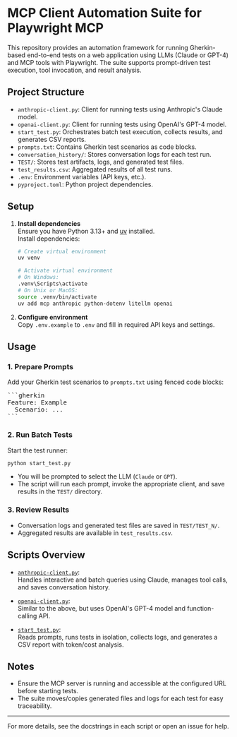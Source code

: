 # MCP Client Automation Suite for Playwright MCP

This repository provides an automation framework for running Gherkin-based end-to-end tests on a web application using LLMs (Claude or GPT-4) and MCP tools with Playwright. The suite supports prompt-driven test execution, tool invocation, and result analysis.

## Project Structure

- `anthropic-client.py`: Client for running tests using Anthropic's Claude model.
- `openai-client.py`: Client for running tests using OpenAI's GPT-4 model.
- `start_test.py`: Orchestrates batch test execution, collects results, and generates CSV reports.
- `prompts.txt`: Contains Gherkin test scenarios as code blocks.
- `conversation_history/`: Stores conversation logs for each test run.
- `TEST/`: Stores test artifacts, logs, and generated test files.
- `test_results.csv`: Aggregated results of all test runs.
- `.env`: Environment variables (API keys, etc.).
- `pyproject.toml`: Python project dependencies.

## Setup

1. **Install dependencies**  
   Ensure you have Python 3.13+ and [uv](https://github.com/astral-sh/uv) installed.  
   Install dependencies:
   ```sh
   # Create virtual environment
   uv venv
   
   # Activate virtual environment
   # On Windows:
   .venv\Scripts\activate
   # On Unix or MacOS:
   source .venv/bin/activate
   uv add mcp anthropic python-dotenv litellm openai
   ```

2. **Configure environment**  
   Copy `.env.example` to `.env` and fill in required API keys and settings.

## Usage

### 1. Prepare Prompts

Add your Gherkin test scenarios to `prompts.txt` using fenced code blocks:
<pre>
```gherkin
Feature: Example
  Scenario: ...
```
</pre>

### 2. Run Batch Tests

Start the test runner:
```sh
python start_test.py
```
- You will be prompted to select the LLM (`Claude` or `GPT`).
- The script will run each prompt, invoke the appropriate client, and save results in the `TEST/` directory.

### 3. Review Results

- Conversation logs and generated test files are saved in `TEST/TEST_N/`.
- Aggregated results are available in `test_results.csv`.

## Scripts Overview

- [`anthropic-client.py`](anthropic-client.py):  
  Handles interactive and batch queries using Claude, manages tool calls, and saves conversation history.

- [`openai-client.py`](openai-client.py):  
  Similar to the above, but uses OpenAI's GPT-4 model and function-calling API.

- [`start_test.py`](start_test.py):  
  Reads prompts, runs tests in isolation, collects logs, and generates a CSV report with token/cost analysis.

## Notes

- Ensure the MCP server is running and accessible at the configured URL before starting tests.
- The suite moves/copies generated files and logs for each test for easy traceability.

---

For more details, see the docstrings in each script or open an issue for help.
